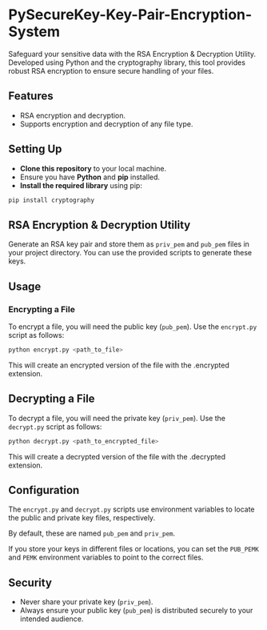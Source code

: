 # PySecureKey-Key-Pair-Encryption-System

Safeguard your sensitive data with the RSA Encryption &amp; Decryption Utility. Developed using Python and the cryptography library, this tool provides robust RSA encryption to ensure secure handling of your files.

## Features

- RSA encryption and decryption.
- Supports encryption and decryption of any file type.

## Setting Up

- **Clone this repository** to your local machine.
- Ensure you have **Python** and **pip** installed.
- **Install the required library** using pip:
```bash
pip install cryptography 
```
## RSA Encryption & Decryption Utility

Generate an RSA key pair and store them as `priv_pem` and `pub_pem` files in your project directory. You can use the provided scripts to generate these keys.

## Usage

### Encrypting a File

To encrypt a file, you will need the public key (`pub_pem`). Use the `encrypt.py` script as follows:

```bash
python encrypt.py <path_to_file>
```
This will create an encrypted version of the file with the .encrypted extension.

## Decrypting a File

To decrypt a file, you will need the private key (`priv_pem`). Use the `decrypt.py` script as follows:

```bash
python decrypt.py <path_to_encrypted_file>
```
This will create a decrypted version of the file with the .decrypted extension.

## Configuration

The `encrypt.py` and `decrypt.py` scripts use environment variables to locate the public and private key files, respectively.

By default, these are named `pub_pem` and `priv_pem`.

If you store your keys in different files or locations, you can set the `PUB_PEMK` and `PEMK` environment variables to point to the correct files.

## Security

- Never share your private key (`priv_pem`).
- Always ensure your public key (`pub_pem`) is distributed securely to your intended audience.
